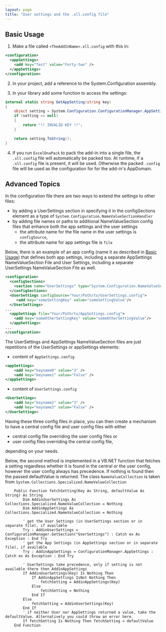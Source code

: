 ```yaml
---
layout: page
title: "User settings and the .xll.config file"
---
```


## Basic Usage

1. Make a file called `<TheAddInName>.xll.config` with this in:

```xml
<configuration>
  <appSettings>
    <add key="Test" value="Forty-two" />
  </appSettings>
</configuration>
```

2. In your project, add a reference to the System.Configuration assembly.

3. In your library add some function to access the settings:

```csharp
internal static string GetAppSetting(string key)
{
    object setting = System.Configuration.ConfigurationManager.AppSettings[key];
    if (setting == null)
    {
        return "!! INVALID KEY !!";
    }

    return setting.ToString();
}
```

4. If you run `ExcelDnaPack` to pack the add-in into a single file, the `.xll.config` file will automatically be packed too. At runtime, if a `.xll.config` file is present, it will be used. Otherwise the packed `.config` file will be used as the configuration for for the add-in's AppDomain.

## Advanced Topics

In the configuration file there are two ways to extend the settings to other files:

* by adding a UserSettings section in specifying it in the configSections element as a type of `System.Configuration.NameValueSectionHandler`
* by adding file names or paths to additional NameValueSection config files that enhance both the app settings and the user settings
	* the attribute name for the file name in the user settings is `configSource`,
	* the attribute name for app settings file is `file`

Below, there is an example of an app config (name it as described in [Basic Usage](#basic-usage)) that defines both app settings, including a separate AppSettings NameValueSection File and User Settings, including a separate UserSettings NameValueSection File as well.

```xml
<configuration>
  <configSections>
    <section name="UserSettings" type="System.Configuration.NameValueSectionHandler"/>
  </configSections>
  <UserSettings configSource="Your/Path/to/UserSettings.config">
     <add key="someSettingKey" value="someSettingValue"/>
  </UserSettings>
...
  <appSettings file="Your/Path/to/AppSettings.config">
    <add key="someOtherSettingKey" value="someOtherSettingValue"/>
  </appSettings>
...
</configuration>
```

The UserSettings and AppSettings NameValueSection files are just repetitions of the UserSettings or appSettings elements:

* content of `AppSettings.config`  

```xml
<appSettings>
    <add key="keyname0" value="3" />
    <add key="keyname1" value="False" />
</appSettings>
```

* content of `UserSettings.config`  

```xml
<UserSettings>
    <add key="keyname2" value="3" />
    <add key="keyname3" value="False" />
</UserSettings>
```

Having these three config files in place, you can then create a mechanism to have a central config file and user config files with either

* central config file overriding the user config files or
* user config files overriding the central config file,

depending on your needs.

Below, the second method is implemented in a VB.NET function that fetches a setting regardless whether it is found in the central or the user config, however the user config always has precedence. If nothing is found then the passed defaultValue is returned.
The class `NameValueCollection` is taken from `System.Collections.Specialized.NameValueCollection`

```vbnet
    Public Function fetchSetting(Key As String, defaultValue As String) As String
        Dim AddinUserSettings As Collections.Specialized.NameValueCollection = Nothing
        Dim AddinAppSettings As Collections.Specialized.NameValueCollection = Nothing

        ' get the User Settings (in UserSettings section or in separate file), if available
        Try : AddinUserSettings = ConfigurationManager.GetSection("UserSettings") : Catch ex As Exception : End Try
        ' get the App Settings (in AppSettings section or in separate file), if available
        Try : AddinAppSettings = ConfigurationManager.AppSettings : Catch ex As Exception : End Try

        ' UserSettings take precedence, only if setting is not available there then AddinAppSettings
        If AddinUserSettings(Key) Is Nothing Then
            If AddinAppSettings IsNot Nothing Then
                fetchSetting = AddinAppSettings(Key)
            Else
                fetchSetting = Nothing
            End If
        Else
            fetchSetting = AddinUserSettings(Key)
        End If
        ' if neither User nor AppSettings returned a value, take the defaultValue. Alternatively you could throw an error here.
        If fetchSetting Is Nothing Then fetchSetting = defaultValue
    End Function
```
